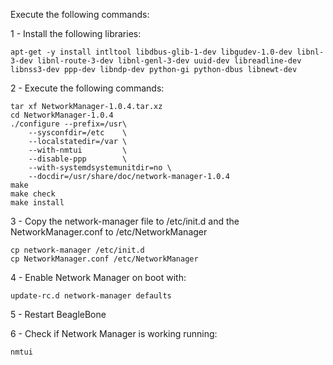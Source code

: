 Execute the following commands:

1 - Install the following libraries:

    apt-get -y install intltool libdbus-glib-1-dev libgudev-1.0-dev libnl-3-dev libnl-route-3-dev libnl-genl-3-dev uuid-dev libreadline-dev libnss3-dev ppp-dev libndp-dev python-gi python-dbus libnewt-dev

2 - Execute the following commands:

    tar xf NetworkManager-1.0.4.tar.xz
    cd NetworkManager-1.0.4
    ./configure --prefix=/usr\
        --sysconfdir=/etc    \
        --localstatedir=/var \
        --with-nmtui         \
        --disable-ppp        \
        --with-systemdsystemunitdir=no \
        --docdir=/usr/share/doc/network-manager-1.0.4
    make
    make check
    make install
    
3 - Copy the network-manager file to /etc/init.d and the NetworkManager.conf to /etc/NetworkManager

    cp network-manager /etc/init.d
    cp NetworkManager.conf /etc/NetworkManager


4 - Enable Network Manager on boot with:

    update-rc.d network-manager defaults

5 - Restart BeagleBone

6 - Check if Network Manager is working running:

    nmtui
